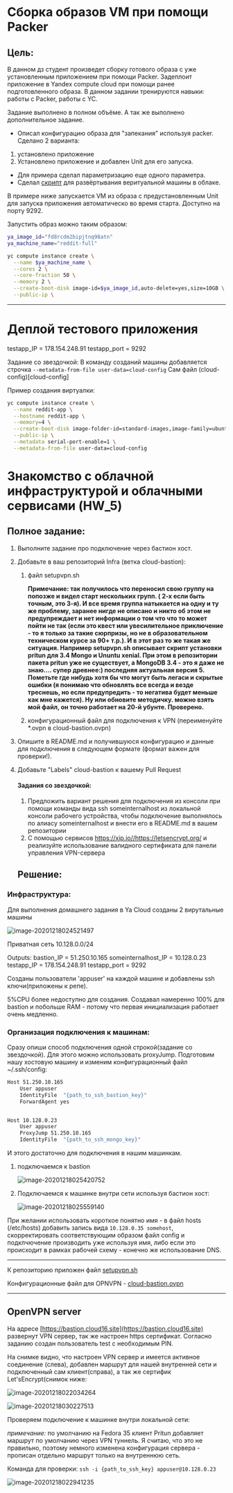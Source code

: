 # Сборка образов VM при помощи Packer

## Цель:
В данном дз студент произведет сборку готового образа с уже установленным приложением при помощи Packer. Задеплоит приложение в Yandex compute cloud при помощи ранее подготовленного образа.
В данном задании тренируются навыки: работы с Packer, работы с YC.

Задание выполнено в полном объёме. А так же выполнено дополнительное задание.
- Описал конфигурацию образа для "запекания" используя packer.
Сделано 2 варианта:
1. установлено приложение
2. Установлено приложение и добавлен Unit для его запуска.
- Для примера сделал параметризацию еще одного параметра.
- Сделал [скрипт](packer/scripts/create-reddit-vm.sh) для развёртывания веритуальной машины в облаке.

В примере ниже запускается VM из образа с предустановленным Unit для запуска приложения автоматическо во время старта. Доступно на порту 9292.

Запустить образ можно таким образом:
```bash
ya_image_id="fd8rcdm2bipjtnq98atn"
ya_machine_name="reddit-full"

yc compute instance create \
  --name $ya_machine_name \
  --cores 2 \
  --core-fraction 50 \
  --memory 2 \
  --create-boot-disk image-id=$ya_image_id,auto-delete=yes,size=10GB \
  --public-ip \
```

---
# Деплой тестового приложения


testapp_IP = 178.154.248.91
testapp_port = 9292

Задание со звездочкой:
В команду созданий машины добавляется строчка `--metadata-from-file user-data=cloud-config`
Сам файл (cloud-config)[cloud-config]

Пример  создания  виртуалки:

```bash
yc compute instance create \
  --name reddit-app \
  --hostname reddit-app \
  --memory=4 \
  --create-boot-disk image-folder-id=standard-images,image-family=ubuntu-1604-lts,size=10GB \
  --public-ip \
  --metadata serial-port-enable=1 \
  --metadata-from-file user-data=cloud-config
```





# Знакомство с облачной инфраструктурой и облачными сервисами (HW_5)


## Полное задание:

1. Выполните задание про подключение через бастион хост.

2. Добавьте в ваш репозиторий Infra (ветка cloud-bastion):

   1. файл setupvpn.sh

      **Примечание: так получилось что переносил свою группу на  попозже и видел старт нескольких групп. ( 2-х если быть точным, это 3-я). И все время группа натыкается на одну и ту же проблему, заранее нигде не описано и никто об этом не предупреждает и нет информации о том что что то  может пойти не так (если это квест или увесилительное приключение - то я только за такие сюрпризы, но не в образовательном техническом курсе за 90+ т.р.). И в этот раз то же такая же ситуация. Например setupvpn.sh описывает скрипт установки pritun для 3.4 Mongo и Ununtu xenial. При этом в репозитории  пакета pritun уже не существует, а MongoDB 3.4 - это я даже не знаю…. супер древнее:) последняя актуальная версия 5. Пометьте где нибудь хотя бы что могут быть легаси и скрытые ошибки (я понимаю что обновлять все всегда и везде треснешь, но если предупредить - то негатива будет меньше как мне кажется). Ну или обновите методичку.  можно взять мой файл, он точно работает на 20-й убунте. Проверено.**

   2. конфигурационный файл для подключения к VPN (переименуйте *.ovpn в cloud-bastion.ovpn)

3. Опишите в README.md и получившуюся конфигурацию и данные для подключения в следующем формате (формат важен для проверки!).

4. Добавьте "Labels" cloud-bastion к вашему Pull Request

   #### Задания со звездочкой:

   1. Предложить вариант решения для подключения из консоли при помощи команды вида ssh someinternalhost из локальной консоли рабочего устройства, чтобы подключение выполнялось по алиасу someinternalhost и внести его в README.md в вашем репозитории
   2. С помощью сервисов https://xip.io//https://letsencrypt.org/ и реализуйте использование валидного сертификата для панели управления VPN-сервера

   ## Решение:

### Инфраструктура:

Для выполнения домашнего задания в Ya Cloud созданы 2 вирутальные машины

![image-20201218024521497](https://raw.githubusercontent.com/Otus-DevOps-2021-11/AndreyAgafonov_infra/ccfb20e8e023dfa4cc20b1f166f833a7b2a8ead0/readme.assets/image-20201218024521497.png)

Приватная сеть 10.128.0.0/24

  Outputs:
bastion_IP = 51.250.10.165
someinternalhost_IP = 10.128.0.23
testapp_IP = 178.154.248.91
testapp_port = 9292

Созданы пользователи 'appuser' на каждой машине и добавлены ssh ключи(приложены к репе).

5%CPU более недоступно для создания. Создавал намеренно 100% для bastion и побольше RAM - потому что первая  инициализация  работает очень медленно.

### Организация подключения к машинам:

Сразу опиши способ подключения одной строкой(задание со звездочкой). Для этого можно использовать proxyJump. Подготовим нашу хостовую машину и изменим конфигурационный  файл ~/.ssh/config:

```bash
Host 51.250.10.165
    User appuser
    IdentityFile  "{path_to_ssh_bastion_key}"
    ForwardAgent yes


Host 10.128.0.23
    User appuser
    ProxyJump 51.250.10.165
    IdentityFile  "{path_to_ssh_mongo_key}"
```

И этого достаточно для подключения в нашим машинкам.

1. подключаемся к bastion

   ![image-20201218025420752](https://raw.githubusercontent.com/Otus-DevOps-2021-11/AndreyAgafonov_infra/ccfb20e8e023dfa4cc20b1f166f833a7b2a8ead0/readme.assets/image-20201218025420752.png)

2. Подключаемся к машинке внутри сети используя бастион хост:



   ![image-20201218025559140](https://raw.githubusercontent.com/Otus-DevOps-2021-11/AndreyAgafonov_infra/ccfb20e8e023dfa4cc20b1f166f833a7b2a8ead0/readme.assets/image-20201218025559140.png)

При желании использовать короткое понятно имя - в файл hosts (/etc/hosts) добавить запись вида
`10.128.0.35 somehost`, скорректировать соответствующим образом файл config и подклчючение производить уже используя имя, либо если это происходит в рамках рабочей схему - конечно же использование DNS.

---

К репозиторию приложен файл [setupvpn.sh](setupvpn.sh)

Конфигурационные файл для OPNVPN - [cloud-bastion.ovpn](cloud-bastion.ovpn)

---

## OpenVPN server

На адресе [https://bastion.cloud16.site](https://bastion.cloud16.site)   развернут VPN сервер, так же настроен https сертификат.
Согласно заданию создан пользователь test с необходимым PIN.

На снимке видно, что настроен VPN сервер и имеется активное соединение (слева), добавлен маршрут для нашей внутренней сети и подключенный сам клиент(справа), а так же сертифик Let'sEncrypt(снимок ниже:

![image-20201218022034264](https://raw.githubusercontent.com/Otus-DevOps-2021-11/AndreyAgafonov_infra/ccfb20e8e023dfa4cc20b1f166f833a7b2a8ead0/readme.assets/image-20201218022034264.png)

![image-20201218030227513](https://raw.githubusercontent.com/Otus-DevOps-2021-11/AndreyAgafonov_infra/ccfb20e8e023dfa4cc20b1f166f833a7b2a8ead0/readme.assets/image-20201218030227513.png)



Проверяем подключение к машинке внутри локальной сети:

*примечание:*  по умолчанию на Fedora 35 клиент Pritun добавляет маршрут  по умолчанию через VPN туннель. Я считаю, что это не правильно, поэтому немного изменена конфигурация сервера - прописан отдельно маршрут только на внутреннюю сеть.

Команда для проверки: `ssh -i {path_to_ssh_key} appuser@10.128.0.23`

![image-20201218022941235](https://raw.githubusercontent.com/Otus-DevOps-2021-11/AndreyAgafonov_infra/ccfb20e8e023dfa4cc20b1f166f833a7b2a8ead0/readme.assets/image-20201218022941235.png)
